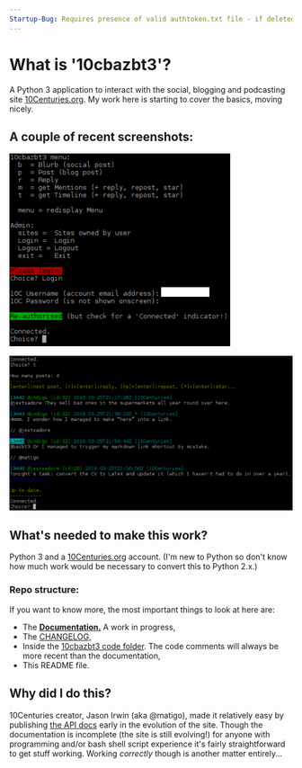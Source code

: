 ```yaml
---
Startup-Bug: Requires presence of valid authtoken.txt file - if deleted after successful login but before logout. See issue \#28.
---
```


# What is '10cbazbt3'?
A Python 3 application to interact with the social, blogging and podcasting site [10Centuries.org](http://10centuries.org).  My work here is starting to cover the basics, moving nicely.

## A couple of recent screenshots:
[![screenshot](/images/10cbazbt3_login_success.PNG)](/images/10cbazbt3_login_success.PNG)

[![screenshot](/images/10cbazbt3_timeline.PNG)](/images/10cbazbt3_timeline.PNG)

## What's needed to make this work?
Python 3 and a [10Centuries.org](http://10centuries.org) account.  (I'm new to Python so don't know how much work would be necessary to convert this to Python 2.x.)

### Repo structure:
If you want to know more, the most important things to look at here are:

* The **[Documentation.](/docs/00-index.md)**  A work in progress,
* The [CHANGELOG,](CHANGELOG.md)
* Inside the [10cbazbt3 code folder](/10cbazbt3/).  The code comments will always be more recent than the documentation,
* This README file.

## Why did I do this?
10Centuries creator, Jason Irwin (aka @matigo), made it relatively easy by publishing [the API docs](https://docs.10centuries.org/) early in the evolution of the site.  Though the documentation is incomplete (the site is still evolving!) for anyone with programming and/or bash shell script experience it's fairly straightforward to get stuff working.  Working *correctly* though is another matter entirely...
